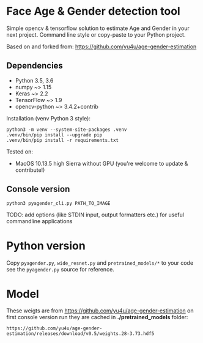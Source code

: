 # Face Age & Gender detection tool
Simple opencv & tensorflow solution to estimate Age and Gender in your 
next project. Command line style or copy-paste to your Python project. 

Based on and forked from: 
https://github.com/yu4u/age-gender-estimation

## Dependencies
- Python 3.5, 3.6
- numpy ~> 1.15
- Keras ~> 2.2
- TensorFlow ~> 1.9
- opencv-python ~> 3.4.2+contrib

Installation (venv Python 3 style): 

```
python3 -m venv --system-site-packages .venv
.venv/bin/pip install --upgrade pip
.venv/bin/pip install -r requirements.txt
```

Tested on:
- MacOS 10.13.5 high Sierra without GPU (you're welcome to update & contribute!)

## Console version

```
python3 pyagender_cli.py PATH_TO_IMAGE
```

TODO: add options (like STDIN input, output formatters etc.) for useful commandline applications 

# Python version

Copy `pyagender.py`, `wide_resnet.py` and `pretrained_models/*` to your code see the
`pyagender.py` source for reference. 

# Model

These weigts are from https://github.com/yu4u/age-gender-estimation
on first console version run they are cached in **./pretrained_models** folder:

```
https://github.com/yu4u/age-gender-estimation/releases/download/v0.5/weights.28-3.73.hdf5
```

